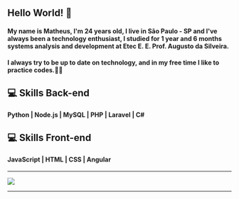 ## Hello World! 👋

#### My name is Matheus, I'm 24 years old, I live in São Paulo - SP and I've always been a technology enthusiast, I studied for 1 year and 6 months systems analysis and development at Etec E. E. Prof. Augusto da Silveira. 
#### I always try to be up to date on technology, and in my free time I like to practice codes.👨‍💻



##  💻 Skills Back-end
#### Python | Node.js | MySQL | PHP | Laravel | C#

##  💻 Skills Front-end 
#### JavaScript | HTML | CSS | Angular

<hr>
<a href="https://www.linkedin.com/in/matheus-marcelo-neves/" alt="Linkedin">
   <img src="https://img.shields.io/badge/LinkedIn-0077B5?style=for-the-badge&logo=linkedin&logoColor=white"/>
</a>


<hr>
